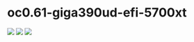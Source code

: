 # oc0.61-giga390ud-efi-5700xt

![](https://github.com/shayinqi/oc0.61-giga390ud-efi-5700xt/blob/master/photo/9900k.png)
![](https://github.com/shayinqi/oc0.61-giga390ud-efi-5700xt/blob/master/photo/5700xt01.png)
![](https://github.com/shayinqi/oc0.61-giga390ud-efi-5700xt/blob/master/photo/5700xt02.png)
